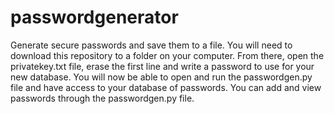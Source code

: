 # passwordgenerator
Generate secure passwords and save them to a file.
You will need to download this repository to a folder on your computer.
From there, open the privatekey.txt file, erase the first line and write a password to use for your new database.
You will now be able to open and run the passwordgen.py file and have access to your database of passwords.
You can add and view passwords through the passwordgen.py file.
